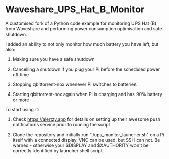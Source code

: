 # Waveshare_UPS_Hat_B_Monitor
A customised fork of a Python code example for monitoring UPS Hat (B) from Waveshare and performing power consumption optimisation and safe shutdown.

I added an ability to not only monitor how much battery you have left, but also:
1) Making sure you have a safe shutdown 

2) Cancelling a shutdown if you plug your Pi before the scheduled power off time

3) Stopping qbittorrent-nox whenever Pi switches to batteries

4) Starting qbittorrent-nox again when Pi is charging and has 90% battery or more


To start using it:

1) Check https://alertzy.app for details on setting up their awesome push notifications service prior to running the script

2) Clone the repository and initially run "./ups_monitor_launcher.sh" on a Pi itself with a connected display. VNC can be used, but SSH can not. Be warned - otherwise your $DISPLAY and $XAUTHORITY won't be correctly identified by launcher shell script.
